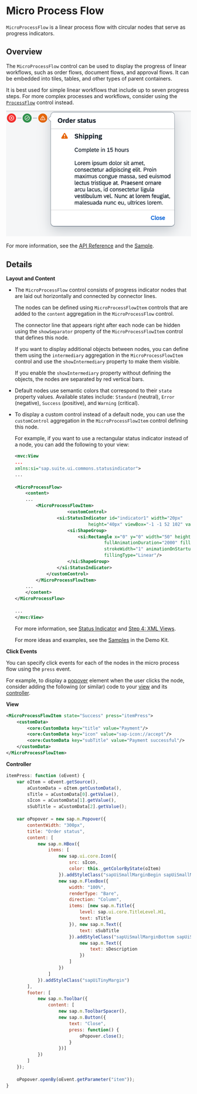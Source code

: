 <!-- loio28977b298cb140c0baa681b48314237b -->

# Micro Process Flow

`MicroProcessFlow` is a linear process flow with circular nodes that serve as progress indicators.



<a name="loio28977b298cb140c0baa681b48314237b__section_f1k_fd5_qcb"/>

## Overview

The `MicroProcessFlow` control can be used to display the progress of linear workflows, such as order flows, document flows, and approval flows. It can be embedded into tiles, tables, and other types of parent containers.

It is best used for simple linear workflows that include up to seven progress steps. For more complex processes and workflows, consider using the [`ProcessFlow`](process-flow-70307d4.md) control instead.

![Micro Process Flow with a Popup Dialog](../01_Whats-New/images/Suite_MicroProcessFlow_e40ca58.png)

For more information, see the [API Reference](https://ui5.sap.com/#/api/sap.suite.ui.commons.MicroProcessFlow) and the [Sample](https://ui5.sap.com/#/entity/sap.suite.ui.commons.MicroProcessFlow).



<a name="loio28977b298cb140c0baa681b48314237b__section_cnq_fd5_qcb"/>

## Details

**Layout and Content**

-   The `MicroProcessFlow` control consists of progress indicator nodes that are laid out horizontally and connected by connector lines.

    The nodes can be defined using `MicroProcessFlowItem` controls that are added to the `content` aggregation in the `MicroProcessFlow` control.

    The connector line that appears right after each node can be hidden using the `showSeparator` property of the `MicroProcessFlowItem` control that defines this node.

    If you want to display additional objects between nodes, you can define them using the `intermediary` aggregation in the `MicroProcessFlowItem` control and use the `showIntermediary` property to make them visible.

    If you enable the `showIntermediary` property without defining the objects, the nodes are separated by red vertical bars.

-   Default nodes use semantic colors that correspond to their `state` property values. Available states include: `Standard` \(neutral\), `Error` \(negative\), `Success` \(positive\), and `Warning` \(critical\).

-   To display a custom control instead of a default node, you can use the `customControl` aggregation in the `MicroProcessFlowItem` control defining this node.

    For example, if you want to use a rectangular status indicator instead of a node, you can add the following to your view:

    ```xml
    <mvc:View
    ...
    xmlns:si="sap.suite.ui.commons.statusindicator">
    ...
    
    <MicroProcessFlow>
    	<content>
    	...
    		<MicroProcessFlowItem>
    					<customControl>
    				<si:StatusIndicator id="indicator1" width="20px" 
    							height="40px" viewBox="-1 -1 52 102" value="50">
    					<si:ShapeGroup>
    						<si:Rectangle x="0" y="0" width="50" height="100" 
    								  fullAnimationDuration="2000" fillColor="blue" 
    								  strokeWidth="1" animationOnStartup="true" 
    								  fillingType="Linear"/>
    					</si:ShapeGroup>
    				</si:StatusIndicator>
    			</customControl>
    		</MicroProcessFlowItem>
    	...
    	</content>	
    </MicroProcessFlow>
    
    ...
    </mvc:View>
    ```

    For more information, see [Status Indicator](status-indicator-8d5664a.md) and [Step 4: XML Views](../03_Get-Started/step-4-xml-views-1409791.md).

    For more ideas and examples, see the [Samples](https://ui5.sap.com/#/entity/sap.suite.ui.commons.MicroProcessFlow) in the Demo Kit.


**Click Events**

You can specify click events for each of the nodes in the micro process flow using the `press` event.

For example, to display a [popover](https://ui5.sap.com/#/api/sap.m.Popover) element when the user clicks the node, consider adding the following \(or similar\) code to your [view](../03_Get-Started/step-4-xml-views-1409791.md) and its [controller](../03_Get-Started/step-5-controllers-50579dd.md).

**View**

```xml
<MicroProcessFlowItem state="Success" press="itemPress">
	<customData>
		<core:CustomData key="title" value="Payment"/>
		<core:CustomData key="icon" value="sap-icon://accept"/>
		<core:CustomData key="subTitle" value="Payment successful"/>
	</customData>
</MicroProcessFlowItem>
```

**Controller**

```js
itemPress: function (oEvent) {
	var oItem = oEvent.getSource(),
		aCustomData = oItem.getCustomData(),
		sTitle = aCustomData[0].getValue(),
		sIcon = aCustomData[1].getValue(),
		sSubTitle = aCustomData[2].getValue();

	var oPopover = new sap.m.Popover({
		contentWidth: "300px",
		title: "Order status",
		content: [
			new sap.m.HBox({
				items: [
					new sap.ui.core.Icon({
						src: sIcon,
						color: this._getColorByState(oItem)
					}).addStyleClass("sapUiSmallMarginBegin sapUiSmallMarginEnd"),
					new sap.m.FlexBox({
						width: "100%",
						renderType: "Bare",
						direction: "Column",
						items: [new sap.m.Title({
							level: sap.ui.core.TitleLevel.H1,
							text: sTitle
						}), new sap.m.Text({
							text: sSubTitle
						}).addStyleClass("sapUiSmallMarginBottom sapUiSmallMarginTop"),
							new sap.m.Text({
								text: sDescription
							})
						]
					})
				]
			}).addStyleClass("sapUiTinyMargin")
		],
		footer: [
			new sap.m.Toolbar({
				content: [
					new sap.m.ToolbarSpacer(),
					new sap.m.Button({
						text: "Close",
						press: function() {
							oPopover.close();
						}
					})]
			})
		]
	});

	oPopover.openBy(oEvent.getParameter("item"));
}
```

